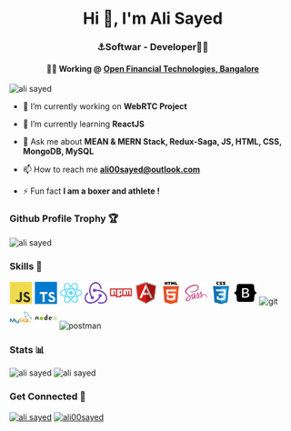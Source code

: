 <h1 align="center">Hi 👋, I'm Ali Sayed</h1>
<h3 align="center">⚓Softwar - Developer🧑‍💻</h3>
<h4 align="center">👨‍💻 Working @ <a href="https://in.open.money/">Open Financial Technologies, Bangalore</a></h3>


<p align="left"> <img src="https://komarev.com/ghpvc/?username=ali00sayed" alt="ali sayed" /> </p>

- 🔭 I’m currently working on **WebRTC Project**

- 🌱 I’m currently learning **ReactJS**

- 💬 Ask me about **MEAN & MERN Stack, Redux-Saga, JS, HTML, CSS, MongoDB, MySQL**

- 📫 How to reach me **ali00sayed@outlook.com**

- ⚡ Fun fact **I am a boxer and athlete !**

### Github Profile Trophy 🏆 
<img align="center" src="https://github-profile-trophy.vercel.app/?username=ali00sayed" alt="ali sayed" /> 

### Skills 🤨
<p align="left">
   <img src="https://github.com/devicons/devicon/blob/master/icons/javascript/javascript-original.svg" alt="javascript" width="40" height="40"/> 
  <img src="https://github.com/devicons/devicon/blob/master/icons/typescript/typescript-original.svg" alt="typescript" width="40" height="40"/>
   <img src="https://github.com/devicons/devicon/blob/master/icons/react/react-original.svg" alt="react" width="40" height="40"/> 
    <img src="https://github.com/devicons/devicon/blob/master/icons/redux/redux-original.svg" alt="redux" width="40" height="40"/> 
<!--   <img src="https://github.com/devicons/devicon/blob/master/icons/webpack/webpack-original.svg" alt="wepack" width="40" height="40"/> -->
<!--    <img src="https://github.com/devicons/devicon/blob/master/icons/babel/babel-original.svg" alt="babel" width="40" height="40"/> -->
<!--    <img src="https://github.com/devicons/devicon/blob/master/icons/yarn/yarn-original.svg" alt="yarn" width="40" height="40"/> -->
   <img src="https://github.com/devicons/devicon/blob/master/icons/npm/npm-original-wordmark.svg" alt="npm" width="40" height="40"/>
  <img src="https://github.com/devicons/devicon/blob/master/icons/angularjs/angularjs-original.svg" alt="angularjs" width="40" height="40"/>
    <img src="https://github.com/devicons/devicon/blob/master/icons/html5/html5-original-wordmark.svg" alt="html5" width="40" height="40"/>
    <img src="https://github.com/devicons/devicon/blob/master/icons/sass/sass-original.svg" alt="sass" width="40" height="40"/>
  <img src="https://github.com/devicons/devicon/blob/master/icons/css3/css3-original-wordmark.svg" alt="css3" width="40" height="40"/>
  <img src="https://github.com/devicons/devicon/blob/master/icons/bootstrap/bootstrap-plain.svg" alt="bootstrap" width="40" height="40"/>
<!--   <img src="https://www.chartjs.org/media/logo-title.svg" alt="chartjs" width="40" height="40"/>  -->
  <img src="https://www.vectorlogo.zone/logos/git-scm/git-scm-icon.svg" alt="git" width="40" height="40"/> 
<!--   <img src="https://github.com/devicons/devicon/blob/master/icons/linux/linux-original.svg" alt="linux" width="40" height="40"/>  -->
<!--   <img src="https://github.com/devicons/devicon/blob/master/icons/mongodb/mongodb-original-wordmark.svg" alt="mongodb" width="40" height="40"/>  -->
  <img src="https://github.com/devicons/devicon/blob/master/icons/mysql/mysql-original-wordmark.svg" alt="mysql" width="40" height="40"/>
  <img src="https://github.com/devicons/devicon/blob/master/icons/nodejs/nodejs-original-wordmark.svg" alt="nodejs" width="40" height="40"/>
   <img src="https://iconape.com/wp-content/png_logo_vector/postman.png" alt="postman" width="40" height="40"/>
<!--   <img src="https://github.com/devicons/devicon/blob/master/icons/php/php-original.svg" alt="php" width="40" height="40"/>  -->
<!--   <img src="https://github.com/devicons/devicon/blob/master/icons/heroku/heroku-original.svg" alt="heroku" width="40" height="40"/> -->
  </p>
 
  
  
  ### Stats 📊 
  <p align="left">
  <img  src="https://github-readme-stats.vercel.app/api/top-langs/?username=ali00sayed&theme=cobalt&layout=compact&hide=html" alt="ali sayed" />
<img  src="https://github-readme-stats.vercel.app/api?username=ali00sayed&theme=tokyonight&show_icons=true" alt="ali sayed" />
</p>

 ### Get Connected 🤝
<p align="left">
<a href="https://linkedin.com/in/ali00sayed" target="_blank"><img align="center" src="https://cdn.jsdelivr.net/npm/simple-icons@3.0.1/icons/linkedin.svg" alt="ali sayed" height="30" width="30" /></a>
<a href="https://instagram.com/ali00sayed" target="_blank"><img align="center" src="https://cdn.jsdelivr.net/npm/simple-icons@3.0.1/icons/instagram.svg" alt="ali00sayed" height="30" width="30" /></a>
</p>
